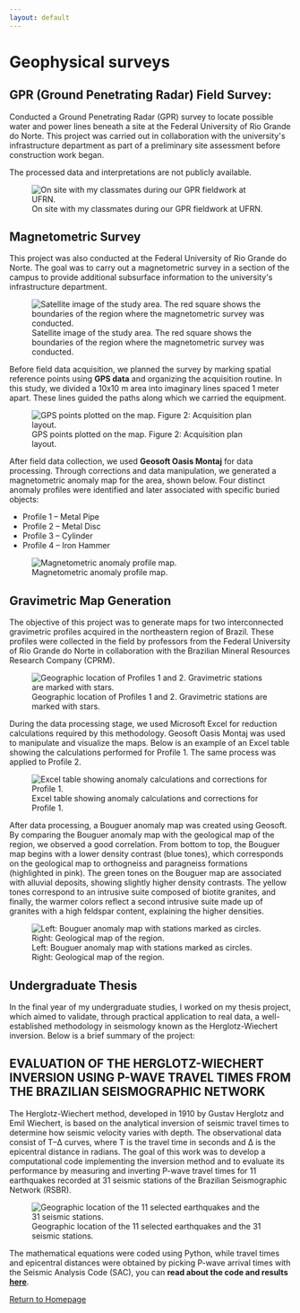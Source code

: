```yaml
---
layout: default
---
```


# Geophysical surveys

## GPR (Ground Penetrating Radar) Field Survey:
Conducted a Ground Penetrating Radar (GPR) survey to locate possible water and power lines beneath a site at the Federal University of Rio Grande do Norte. This project was carried out in collaboration with the university's infrastructure department as part of a preliminary site assessment before construction work began.

The processed data and interpretations are not publicly available.

<figure>
  <img src="assets/img/GPR.jpg" alt="On site with my classmates during our GPR fieldwork at UFRN.">
  <figcaption>On site with my classmates during our GPR fieldwork at UFRN.</figcaption>
</figure>

## Magnetometric Survey


This project was also conducted at the Federal University of Rio Grande do Norte. The goal was to carry out a magnetometric survey in a section of the campus to provide additional subsurface information to the university's infrastructure department.

<figure>
  <img src="assets/img/Magnetometria Satelite - PHOTO 2.png" alt="Satellite image of the study area. The red square shows the boundaries of the region where the magnetometric survey was conducted.">
  <figcaption>Satellite image of the study area. The red square shows the boundaries of the region where the magnetometric survey was conducted.</figcaption>
</figure>

Before field data acquisition, we planned the survey by marking spatial reference points using **GPS data** and organizing the acquisition routine. In this study, we divided a 10x10 m area into imaginary lines spaced 1 meter apart. These lines guided the paths along which we carried the equipment.

<figure>
  <img src="assets/img/Mag- Pontos GPS e Grid- PHOTO 3.png" alt="GPS points plotted on the map. Figure 2: Acquisition plan layout.">
  <figcaption>GPS points plotted on the map. Figure 2: Acquisition plan layout.</figcaption>
</figure>


After field data collection, we used **Geosoft Oasis Montaj** for data processing. Through corrections and data manipulation, we generated a magnetometric anomaly map for the area, shown below. Four distinct anomaly profiles were identified and later associated with specific buried objects:

* Profile 1 – Metal Pipe
* Profile 2 – Metal Disc
* Profile 3 – Cylinder
* Profile 4 – Iron Hammer

<figure>
  <img src="assets/img/PHOTO 4.png" alt="Magnetometric anomaly profile map.">
  <figcaption>Magnetometric anomaly profile map.</figcaption>
</figure>


## Gravimetric Map Generation

The objective of this project was to generate maps for two interconnected gravimetric profiles acquired in the northeastern region of Brazil. These profiles were collected in the field by professors from the Federal University of Rio Grande do Norte in collaboration with the Brazilian Mineral Resources Research Company (CPRM).

<figure>
  <img src="assets/img/Profiles gravity - PHOTO 5.png" alt="Geographic location of Profiles 1 and 2. Gravimetric stations are marked with stars.">
  <figcaption>Geographic location of Profiles 1 and 2. Gravimetric stations are marked with stars.</figcaption>
</figure>

During the data processing stage, we used Microsoft Excel for reduction calculations required by this methodology. Geosoft Oasis Montaj was used to manipulate and visualize the maps. Below is an example of an Excel table showing the calculations performed for Profile 1. The same process was applied to Profile 2.

<figure>
  <img src="assets/img/Excel profile 1 grav - PHOTO 6.png" alt="Excel table showing anomaly calculations and corrections for Profile 1.">
  <figcaption>Excel table showing anomaly calculations and corrections for Profile 1.</figcaption>
</figure>

After data processing, a Bouguer anomaly map was created using Geosoft.
By comparing the Bouguer anomaly map with the geological map of the region, we observed a good correlation. From bottom to top, the Bouguer map begins with a lower density contrast (blue tones), which corresponds on the geological map to orthogneiss and paragneiss formations (highlighted in pink). The green tones on the Bouguer map are associated with alluvial deposits, showing slightly higher density contrasts. The yellow tones correspond to an intrusive suite composed of biotite granites, and finally, the warmer colors reflect a second intrusive suite made up of granites with a high feldspar content, explaining the higher densities.

<figure>
  <img src="assets/img/PHOTO 7.png" alt="Left: Bouguer anomaly map with stations marked as circles. Right: Geological map of the region.">
  <figcaption>Left: Bouguer anomaly map with stations marked as circles. Right: Geological map of the region.</figcaption>
</figure>


## Undergraduate Thesis

In the final year of my undergraduate studies, I worked on my thesis project, which aimed to validate, through practical application to real data, a well-established methodology in seismology known as the Herglotz-Wiechert inversion. Below is a brief summary of the project:

## EVALUATION OF THE HERGLOTZ-WIECHERT INVERSION USING P-WAVE TRAVEL TIMES FROM THE BRAZILIAN SEISMOGRAPHIC NETWORK
The Herglotz-Wiechert method, developed in 1910 by Gustav Herglotz and Emil Wiechert, is based on the analytical inversion of seismic travel times to determine how seismic velocity varies with depth. The observational data consist of T–Δ curves, where T is the travel time in seconds and Δ is the epicentral distance in radians.
The goal of this work was to develop a computational code implementing the inversion method and to evaluate its performance by measuring and inverting P-wave travel times for 11 earthquakes recorded at 31 seismic stations of the Brazilian Seismographic Network (RSBR).

<figure>
  <img src="assets/img/MAPA ESTAÇÕES TCC - PHOTO 8.PNG" alt="Geographic location of the 11 selected earthquakes and the 31 seismic stations.">
  <figcaption>Geographic location of the 11 selected earthquakes and the 31 seismic stations.</figcaption>
</figure>

The mathematical equations were coded using Python, while travel times and epicentral distances were obtained by picking P-wave arrival times with the Seismic Analysis Code (SAC), you can **read about the code and results [here](HW.html)**.






[Return to Homepage](./)
